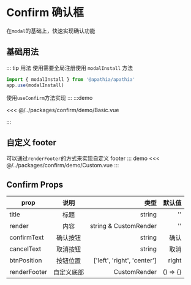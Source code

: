 # Confirm 确认框

在`modal`的基础上，快速实现确认功能

## 基础用法

::: tip 用法
使用需要全局注册使用 `modalInstall` 方法

```js
import { modalInstall } from '@apathia/apathia'
app.use(modalInstall)
```

使用`useConfirm`方法实现
:::
:::demo

<<< @/../packages/confirm/demo/Basic.vue

:::

## 自定义 footer

可以通过`renderFooter`的方式来实现自定义 footer
::: demo
<<< @/../packages/confirm/demo/Custom.vue
:::

## Confirm Props

| prop         |    说明    |                        类型 |   默认值 |
| ------------ | :--------: | --------------------------: | -------: |
| title        |    标题    |                      string |       '' |
| render       |    内容    |       string & CustomRender |       '' |
| confirmText  |  确认按钮  |                      string |     确认 |
| cancelText   |  取消按钮  |                      string |     取消 |
| btnPosition  |  按钮位置  | ['left', 'right', 'center'] |    right |
| renderFooter | 自定义底部 |                CustomRender | () => {} |
